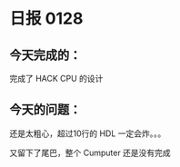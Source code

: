 # 日报 0128

## 今天完成的：

完成了 HACK CPU 的设计

## 今天的问题：

还是太粗心，超过10行的 HDL 一定会炸。。。

又留下了尾巴，整个 Cumputer 还是没有完成